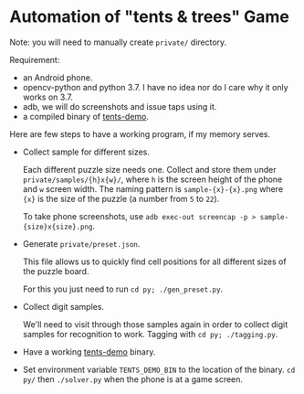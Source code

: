 # Automation of "tents & trees" Game

Note: you will need to manually create `private/` directory.

Requirement:

- an Android phone.
- opencv-python and python 3.7. I have no idea nor do I care why it only works on 3.7.
- adb, we will do screenshots and issue taps using it.
- a compiled binary of [tents-demo](https://github.com/Javran/puzzle-solving-collection/tree/master/tents-solver).

Here are few steps to have a working program, if my memory serves.

- Collect sample for different sizes.

  Each different puzzle size needs one.
  Collect and store them under `private/samples/{h}x{w}/`,
  where `h` is the screen height of the phone and `w` screen width.
  The naming pattern is `sample-{x}-{x}.png` where `{x}` is
  the size of the puzzle (a number from `5` to `22`).

  To take phone screenshots, use `adb exec-out screencap -p > sample-{size}x{size}.png`.

- Generate `private/preset.json`.

  This file allows us to quickly find cell positions
  for all different sizes of the puzzle board.

  For this you just need to run `cd py; ./gen_preset.py`.

- Collect digit samples.

  We'll need to visit through those samples again
  in order to collect digit samples for recognition to work.
  Tagging with `cd py; ./tagging.py`.

- Have a working [tents-demo](https://github.com/Javran/puzzle-solving-collection/tree/master/tents-solver) binary.

- Set environment variable `TENTS_DEMO_BIN` to the location of the binary. `cd py/` then `./solver.py` when the phone is at a game screen.
